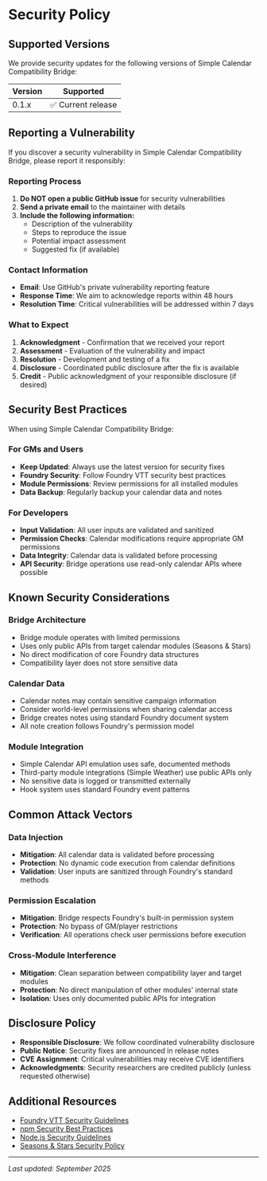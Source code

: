 # Security Policy

## Supported Versions

We provide security updates for the following versions of Simple Calendar Compatibility Bridge:

| Version | Supported          |
| ------- | ------------------ |
| 0.1.x   | ✅ Current release |

## Reporting a Vulnerability

If you discover a security vulnerability in Simple Calendar Compatibility Bridge, please report it responsibly:

### Reporting Process

1. **Do NOT open a public GitHub issue** for security vulnerabilities
2. **Send a private email** to the maintainer with details
3. **Include the following information:**
   - Description of the vulnerability
   - Steps to reproduce the issue
   - Potential impact assessment
   - Suggested fix (if available)

### Contact Information

- **Email**: Use GitHub's private vulnerability reporting feature
- **Response Time**: We aim to acknowledge reports within 48 hours
- **Resolution Time**: Critical vulnerabilities will be addressed within 7 days

### What to Expect

1. **Acknowledgment** - Confirmation that we received your report
2. **Assessment** - Evaluation of the vulnerability and impact
3. **Resolution** - Development and testing of a fix
4. **Disclosure** - Coordinated public disclosure after the fix is available
5. **Credit** - Public acknowledgment of your responsible disclosure (if desired)

## Security Best Practices

When using Simple Calendar Compatibility Bridge:

### For GMs and Users

- **Keep Updated**: Always use the latest version for security fixes
- **Foundry Security**: Follow Foundry VTT security best practices
- **Module Permissions**: Review permissions for all installed modules
- **Data Backup**: Regularly backup your calendar data and notes

### For Developers

- **Input Validation**: All user inputs are validated and sanitized
- **Permission Checks**: Calendar modifications require appropriate GM permissions
- **Data Integrity**: Calendar data is validated before processing
- **API Security**: Bridge operations use read-only calendar APIs where possible

## Known Security Considerations

### Bridge Architecture

- Bridge module operates with limited permissions
- Uses only public APIs from target calendar modules (Seasons & Stars)
- No direct modification of core Foundry data structures
- Compatibility layer does not store sensitive data

### Calendar Data

- Calendar notes may contain sensitive campaign information
- Consider world-level permissions when sharing calendar access
- Bridge creates notes using standard Foundry document system
- All note creation follows Foundry's permission model

### Module Integration

- Simple Calendar API emulation uses safe, documented methods
- Third-party module integrations (Simple Weather) use public APIs only
- No sensitive data is logged or transmitted externally
- Hook system uses standard Foundry event patterns

## Common Attack Vectors

### Data Injection

- **Mitigation**: All calendar data is validated before processing
- **Protection**: No dynamic code execution from calendar definitions
- **Validation**: User inputs are sanitized through Foundry's standard methods

### Permission Escalation

- **Mitigation**: Bridge respects Foundry's built-in permission system
- **Protection**: No bypass of GM/player restrictions
- **Verification**: All operations check user permissions before execution

### Cross-Module Interference

- **Mitigation**: Clean separation between compatibility layer and target modules
- **Protection**: No direct manipulation of other modules' internal state
- **Isolation**: Uses only documented public APIs for integration

## Disclosure Policy

- **Responsible Disclosure**: We follow coordinated vulnerability disclosure
- **Public Notice**: Security fixes are announced in release notes
- **CVE Assignment**: Critical vulnerabilities may receive CVE identifiers
- **Acknowledgments**: Security researchers are credited publicly (unless requested otherwise)

## Additional Resources

- [Foundry VTT Security Guidelines](https://foundryvtt.com/article/security/)
- [npm Security Best Practices](https://docs.npmjs.com/security)
- [Node.js Security Guidelines](https://nodejs.org/en/security/)
- [Seasons & Stars Security Policy](https://github.com/rayners/fvtt-seasons-and-stars/blob/main/SECURITY.md)

---

_Last updated: September 2025_
